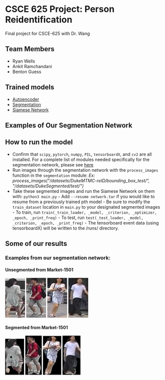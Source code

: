 # CSCE 625 Project: Person Reidentification
Final project for CSCE-625 with Dr. Wang

## Team Members
- Ryan Wells
- Ankit Ramchandani
- Benton Guess





## Trained models
- [Autoencoder](https://drive.google.com/open?id=1uiabGqF4G_FGbZZa2kAX7pkW23iJsjwc)
- [Segmentation](https://drive.google.com/open?id=1WWaFnycqDLttI6Qmf5VwqCVt4idJTFUf)
- [Siamese Network](http://bguess.site/#scalars&_smoothingWeight=0)

## Examples of Our Segmentation Network



## How to run the model
- Confirm that `scipy`, `pytorch`, `numpy`, `PIL`, `tensorboardX`, and `cv2` are all installed. For a complete list of modules needed specifically for the segmentation network, please see [here](https://github.tamu.edu/rawells14/csce-625-person-re-identification/blob/master/segmentation/requirements.txt)
- Run images through the segmentation network with the `process_images` function in the `segmentation` module:
    *Ex: process_images("/datasets/DukeMTMC-reID/bounding_box_test/", "/datasets/DukeSegmented/test/")*
- Take these segmented images and run the Siamese Network on them with: `python3 main.py`
        - Add `--resume network.tar` if you would like to resume from a previously trained pth model
        - Be sure to modify the `train_dataset` location in `main.py` to your designated segmented images
        - To train, run `train(_train_loader, _model, _criterion, _optimizer, _epoch, _print_freq)`
        - To test, run `test(_test_loader, _model, _criterion, _epoch, _print_freq)`
        - The tensorboard event data (using tensorboardX) will be written to the /runs/ directory. 

## Some of our results


### Examples from our segmentation network: 
#### Unsegmented from Market-1501
![Market1501 Non-Segmented](assets/RawMarketExamples/1.jpg)
![Market1501 Non-Segmented](assets/RawMarketExamples/2.jpg)
![Market1501 Non-Segmented](assets/RawMarketExamples/3.jpg)
![Market1501 Non-Segmented](assets/RawMarketExamples/4.jpg)
#### Segmented from Market-1501
![Market1501 Non-Segmented](assets/SegmentedMarketExamples/1.jpg)
![Market1501 Non-Segmented](assets/SegmentedMarketExamples/2.jpg)
![Market1501 Non-Segmented](assets/SegmentedMarketExamples/3.jpg)
![Market1501 Non-Segmented](assets/SegmentedMarketExamples/4.jpg)